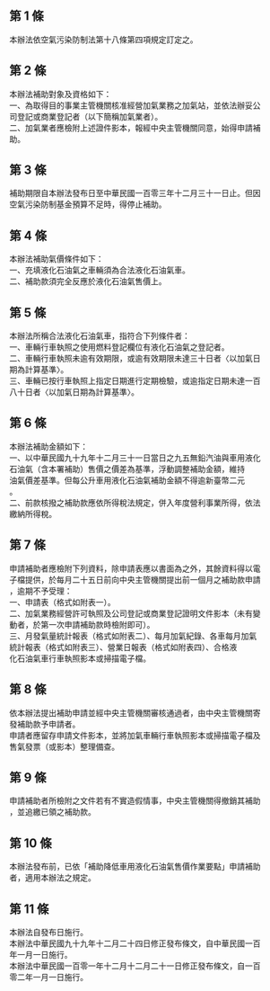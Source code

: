 第 1 條
-------
本辦法依空氣污染防制法第十八條第四項規定訂定之。

第 2 條
-------
本辦法補助對象及資格如下：  
一、為取得目的事業主管機關核准經營加氣業務之加氣站，並依法辦妥公  
    司登記或商業登記者（以下簡稱加氣業者）。  
二、加氣業者應檢附上述證件影本，報經中央主管機關同意，始得申請補  
    助。

第 3 條
-------
補助期限自本辦法發布日至中華民國一百零三年十二月三十一日止。但因  
空氣污染防制基金預算不足時，得停止補助。

第 4 條
-------
本辦法補助氣價條件如下：  
一、充填液化石油氣之車輛須為合法液化石油氣車。  
二、補助款須完全反應於液化石油氣售價上。

第 5 條
-------
本辦法所稱合法液化石油氣車，指符合下列條件者：  
一、車輛行車執照之使用燃料登記欄位有液化石油氣之登記者。  
二、車輛行車執照未逾有效期限，或逾有效期限未達三十日者〈以加氣日  
    期為計算基準〉。  
三、車輛已按行車執照上指定日期進行定期檢驗，或逾指定日期未達一百  
    八十日者〈以加氣日期為計算基準〉。

第 6 條
-------
本辦法補助金額如下：  
一、以中華民國九十九年十二月三十一日當日之九五無鉛汽油與車用液化  
    石油氣（含本署補助）售價之價差為基準，浮動調整補助金額，維持  
    油氣價差基準。但每公升車用液化石油氣補助金額不得逾新臺幣二元  
    。  
二、前款核撥之補助款應依所得稅法規定，併入年度營利事業所得，依法  
    繳納所得稅。

第 7 條
-------
申請補助者應檢附下列資料，除申請表應以書面為之外，其餘資料得以電  
子檔提供，於每月二十五日前向中央主管機關提出前一個月之補助款申請  
，逾期不予受理：  
一、申請表（格式如附表一）。  
二、加氣業務經營許可執照及公司登記或商業登記證明文件影本（未有變  
    動者，於第一次申請補助款時檢附即可）。  
三、月發氣量統計報表（格式如附表二）、每月加氣紀錄、各車每月加氣  
    統計報表（格式如附表三）、營業日報表（格式如附表四）、合格液  
    化石油氣車行車執照影本或掃描電子檔。

第 8 條
-------
依本辦法提出補助申請並經中央主管機關審核通過者，由中央主管機關寄  
發補助款予申請者。  
申請者應留存申請文件影本，並將加氣車輛行車執照影本或掃描電子檔及  
售氣發票（或影本）整理備查。

第 9 條
-------
申請補助者所檢附之文件若有不實造假情事，中央主管機關得撤銷其補助  
，並追繳已領之補助款。

第 10 條
--------
本辦法發布前，已依「補助降低車用液化石油氣售價作業要點」申請補助  
者，適用本辦法之規定。

第 11 條
--------
本辦法自發布日施行。  
本辦法中華民國九十九年十二月二十四日修正發布條文，自中華民國一百  
年一月一日施行。  
本辦法中華民國一百零一年十二月十二月二十一日修正發布條文，自一百  
零二年一月一日施行。

